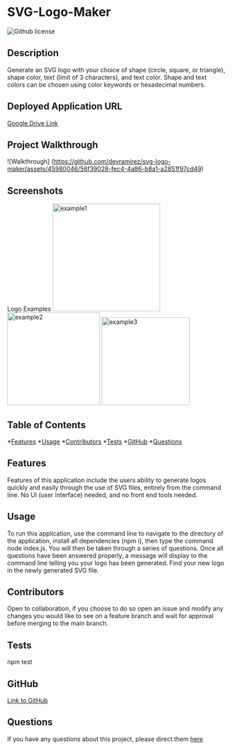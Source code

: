 # SVG-Logo-Maker
![Github license](https://img.shields.io/badge/license-MIT-blue.svg)
## Description
Generate an SVG logo with your choice of shape (circle, square, or triangle), shape color, text (limit of 3 characters), and text color. Shape and text colors can be chosen using color keywords or hexadecimal numbers.
## Deployed Application URL
[Google Drive Link](https://drive.google.com/file/d/1q6ByG1_O-0u8-ype2HvrNMz3JpSMfClc/view)
## Project Walkthrough
![Walkthrough] (https://github.com/devramirez/svg-logo-maker/assets/45980046/56f39028-fec4-4a86-b8a1-a2851f97cd49)
## Screenshots
Logo Examples
<img width="248" alt="example1" src="https://github.com/devramirez/svg-logo-maker/assets/45980046/1c79b5e5-6417-4fdb-a164-f05cc48b24b9">
<img width="214" alt="example2" src="https://github.com/devramirez/svg-logo-maker/assets/45980046/8c10158c-da3c-425b-a98a-24ded1ff8a48">
<img width="203" alt="example3" src="https://github.com/devramirez/svg-logo-maker/assets/45980046/d69513de-061e-44dd-9b66-0d3d65ba9fa7">

## Table of Contents
*[Features](#features)
*[Usage](#usage)
*[Contributors](#contributors)
*[Tests](#tests)
*[GitHub](#user)
*[Questions](#email)
## Features
Features of this application include the users ability to generate logos quickly and easily through the use of SVG files, entirely from the command line. No UI (user interface) needed, and no front end tools needed.
## Usage
To run this application, use the command line to navigate to the directory of the application, install all dependencies (npm i), then type the command node index.js. You will then be taken through a series of questions. Once all questions have been answered properly, a message will display to the command line telling you your logo has been generated. Find your new logo in the newly generated SVG file.
## Contributors
Open to collaboration, if you choose to do so open an issue and modify any changes you would like to see on a feature branch and wait for approval before merging to the main branch.
## Tests
npm test
## GitHub
[Link to GitHub](https://github.com/devramirez)
## Questions
If you have any questions about this project, please direct them [here](mailto:aramirezdev1@gmail.com)
